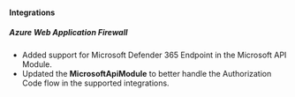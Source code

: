 
#### Integrations

##### Azure Web Application Firewall

- Added support for Microsoft Defender 365 Endpoint in the Microsoft API Module.
- Updated the **MicrosoftApiModule** to better handle the Authorization Code flow in the supported integrations.